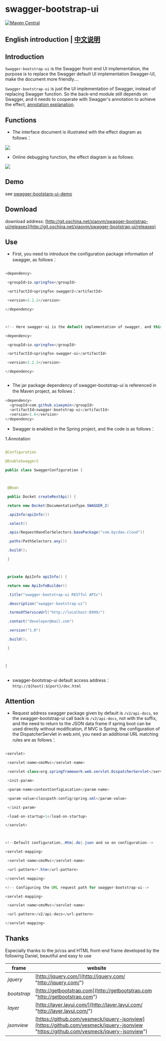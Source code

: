 swagger-bootstrap-ui
=========================
[![Maven Central](https://maven-badges.herokuapp.com/maven-central/com.github.xiaoymin/swagger-bootstrap-ui/badge.svg)](https://maven-badges.herokuapp.com/maven-central/com.github.xiaoymin/swagger-bootstrap-ui)

## English introduction | [中文说明](README_zh.md)

## Introduction

`Swagger-bootstrap-ui` is the Swagger front-end UI implementation, the purpose is to replace the Swagger default UI implementation Swagger-UI, make the document more friendly....

`Swagger-bootstrap-ui` is just the UI implementation of Swagger, instead of replacing Swagger function. So the back-end module still depends on Swagger, and it needs to cooperate with Swagger's annotation to achieve the effect, [annotation explanation](swagger-annotation.md).

## Functions


* The interface document is illustrated with the effect diagram as follows：



![](https://static.oschina.net/uploads/space/2018/0716/075136_60JO_254762.png)

* Online debugging function, the effect diagram is as follows:

![](https://static.oschina.net/uploads/space/2018/0716/075225_WazR_254762.png)

## 

## Demo

see [swagger-bootstarp-ui-demo](http://git.oschina.net/xiaoym/swagger-bootstrap-ui-demo)

## Download

download address: [http://git.oschina.net/xiaoym/swagger-bootstrap-ui/releases](http://git.oschina.net/xiaoym/swagger-bootstrap-ui/releases)

## Use

* First, you need to introduce the configuration package information of swagger, as follows：



```java

<dependency>

 <groupId>io.springfox</groupId>

 <artifactId>springfox-swagger2</artifactId>

 <version>2.2.2</version>

</dependency>



<!-- Here swagger-ui is the default implementation of swagger, and this jar can be replaced with the following swagger-bootstrap-ui substitution--->

<dependency>

 <groupId>io.springfox</groupId>

 <artifactId>springfox-swagger-ui</artifactId>

 <version>2.2.2</version>

</dependency>



```






* The jar package dependency of swagger-bootstrap-ui is referenced in the Maven project, as follows：



```java
<dependency>
  <groupId>com.github.xiaoymin</groupId>
  <artifactId>swagger-bootstrap-ui</artifactId>
  <version>1.6</version>
</dependency>
```



* Swagger is enabled in the Spring project, and the code is as follows：


1.Annotation

```java

@Configuration

@EnableSwagger2

public class SwaggerConfiguration {



 @Bean

 public Docket createRestApi() {

 return new Docket(DocumentationType.SWAGGER_2)

 .apiInfo(apiInfo())

 .select()

 .apis(RequestHandlerSelectors.basePackage("com.bycdao.cloud"))

 .paths(PathSelectors.any())

 .build();

 }



 private ApiInfo apiInfo() {

 return new ApiInfoBuilder()

 .title("swagger-bootstrap-ui RESTful APIs")

 .description("swagger-bootstrap-ui")

 .termsOfServiceUrl("http://localhost:8999/")

 .contact("developer@mail.com")

 .version("1.0")

 .build();

 }



}



```



* swagger-bootstrap-ui default access address：`http://${host}:${port}/doc.html`



## Attention



* Request address swagger package given by default is `/v2/api-docs`, so the swagger-bootstrap-ui call back is `/v2/api-docs`, not with the suffix, and the need to return to the JSON data frame if spring boot can be used directly without modification, if MVC is Spring, the configuration of the DispatcherServlet in web.xml, you need an additional URL matching rules are as follows：



```java

<servlet>

 <servlet-name>cmsMvc</servlet-name>

 <servlet-class>org.springframework.web.servlet.DispatcherServlet</servlet-class>

 <init-param>

 <param-name>contextConfigLocation</param-name>

 <param-value>classpath:config/spring.xml</param-value>

 </init-param>

 <load-on-startup>1</load-on-startup>

</servlet>



<!--Default configuration,.Htm|.do|.json and so on configuration-->

<servlet-mapping>

 <servlet-name>cmsMvc</servlet-name>

 <url-pattern>*.htm</url-pattern>

</servlet-mapping>

<!-- Configuring the URL request path for swagger-bootstrap-ui-->

<servlet-mapping>

 <servlet-name>cmsMvc</servlet-name>

 <url-pattern>/v2/api-docs</url-pattern>

</servlet-mapping>

```
## Thanks

Especially thanks to the js/css and HTML front-end frame developed by the following Daniel, beautiful and easy to use

| frame       | website                                  |
| ----------- | ---------------------------------------- |
| *jquery*    | [http://jquery.com/](http://jquery.com/ "http://jquery.com/") |
| *bootstrap* | [http://getbootstrap.com](http://getbootstrap.com "http://getbootstrap.com") |
| *layer*     | [http://layer.layui.com/](http://layer.layui.com/ "http://layer.layui.com/") |
| *jsonview*  | [https://github.com/yesmeck/jquery-jsonview](https://github.com/yesmeck/jquery-jsonview "https://github.com/yesmeck/jquery-jsonview") |